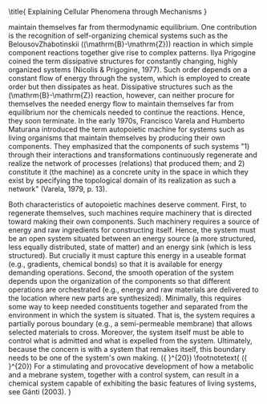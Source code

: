 \title{
Explaining Cellular Phenomena through Mechanisms
}

maintain themselves far from thermodynamic equilibrium. One contribution is the recognition of self-organizing chemical systems such as the BelousovZhabotinskii \((\mathrm{B}-\mathrm{Z})\) reaction in which simple component reactions together give rise to complex patterns. Ilya Prigogine coined the term dissipative structures for constantly changing, highly organized systems (Nicolis \& Prigogine, 1977). Such order depends on a constant flow of energy through the system, which is employed to create order but then dissipates as heat. Dissipative structures such as the \(\mathrm{B}-\mathrm{Z}\) reaction, however, can neither procure for themselves the needed energy flow to maintain themselves far from equilibrium nor the chemicals needed to continue the reactions. Hence, they soon terminate. In the early 1970s, Francisco Varela and Humberto Maturana introduced the term autopoietic machine for systems such as living organisms that maintain themselves by producing their own components. They emphasized that the components of such systems "1) through their interactions and transformations continuously regenerate and realize the network of processes (relations) that produced them; and 2) constitute it (the machine) as a concrete unity in the space in which they exist by specifying the topological domain of its realization as such a network" (Varela, 1979, p. 13).

Both characteristics of autopoietic machines deserve comment. First, to regenerate themselves, such machines require machinery that is directed toward making their own components. Such machinery requires a source of energy and raw ingredients for constructing itself. Hence, the system must be an open system situated between an energy source (a more structured, less equally distributed, state of matter) and an energy sink (which is less structured). But crucially it must capture this energy in a useable format (e.g., gradients, chemical bonds) so that it is available for energy demanding operations. Second, the smooth operation of the system depends upon the organization of the components so that different operations are orchestrated (e.g., energy and raw materials are delivered to the location where new parts are synthesized). Minimally, this requires some way to keep needed constituents together and separated from the environment in which the system is situated. That is, the system requires a partially porous boundary (e.g., a semi-permeable membrane) that allows selected materials to cross. Moreover, the system itself must be able to control what is admitted and what is expelled from the system. Ultimately, because the concern is with a system that remakes itself, this boundary needs to be one of the system's own making. \({ }^{20}\)
\footnotetext{
\({ }^{20}\) For a stimulating and provocative development of how a metabolic and a mebrane system, together with a control system, can result in a chemical system capable of exhibiting the basic features of living systems, see Gánti (2003).
}